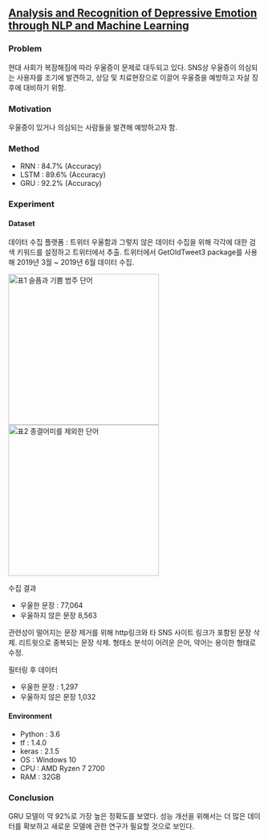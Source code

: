 ## [Analysis and Recognition of Depressive Emotion through NLP and Machine Learning](https://scienceon.kisti.re.kr/commons/util/originalView.do?cn=JAKO202015762902196&dbt=JAKO&koi=KISTI1.1003%2FJNL.JAKO202015762902196)

### Problem
현대 사회가 복잠해짐에 따라 우울증이 문제로 대두되고 있다. SNS상 우울증이 의심되는 사용자를 조기에 발견하고, 상담 및 치료현장으로 이끌어 우울증을 예방하고 자살 징후에 대비하기 위함.

### Motivation
우울증이 있거나 의심되는 사람들을 발견해 예방하고자 함.

### Method
- RNN : 84.7% (Accuracy)
- LSTM : 89.6% (Accuracy)
- GRU : 92.2% (Accuracy)

### Experiment
#### Dataset
데이터 수집 플랫폼 : 트위터
우울함과 그렇지 않은 데이터 수집을 위해 각각에 대한 검색 키워드를 설정하고 트위터에서 추출.
트위터에서 GetOldTweet3 package를 사용해 2019년 3월 ~ 2019년 6월 데이터 수집.

<img width="300" alt="표1 슬픔과 기쁨 범주 단어" src="https://github.com/kimdaehyuun/Quanters/assets/111870436/3372bf8b-a093-4c9e-9333-059337ab3c66">

<img width="300" alt="표2 종결어미를 제외한 단어" src="https://github.com/kimdaehyuun/Quanters/assets/111870436/37f7fcde-4ed4-49d6-9372-b468b803c294">

수집 결과
- 우울한 문장 : 77,064
- 우울하지 않은 문장 8,563

관련성이 떨어지는 문장 제거를 위해 http링크와 타 SNS 사이트 링크가 포함된 문장 삭제.
리트윗으로 중복되는 문장 삭제.
형태소 분석이 어려운 은어, 약어는 용이한 형태로 수정.

필터링 후 데이터
- 우울한 문장 : 1,297
- 우울하지 않은 문장 1,032

#### Environment
- Python : 3.6
- tf : 1.4.0
- keras : 2.1.5
- OS : Windows 10
- CPU : AMD Ryzen 7 2700
- RAM : 32GB

### Conclusion
GRU 모델이 약 92%로 가장 높은 정확도를 보였다.
성능 개선을 위해서는 더 많은 데이터를 확보하고 새로운 모델에 관한 연구가 필요할 것으로 보인다.